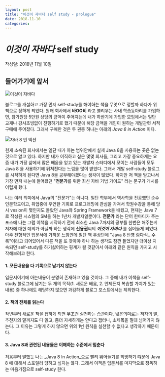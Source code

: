 ```yaml
---
layout: post
title: "이것이 자바다 self study - prologue"
date: 2018-11-10
categories:
---
```

# _이것이 자바다_ self study

작성일: 2018년 11월 10일

## 들어가기에 앞서

![이것이 자바다](http://www.hanbit.co.kr/data/online/C5815590736_l.jpg)

블로그를 개설하고 가장 먼저 self-study를 해야하는 책을 무엇으로 정할까 하다가 위 책으로 정하게 되었다. 원래 회사에서 __바OO비__ 라고 불리우는 사내 학습동아리를 가입하면, 참가원당 5만원 상당의 금액이 주어지는데 내가 하반기에 가입한 모임에서는 일단 교재나 강사초빙없이 진행하기로 했기 때문에 해당 금액을 개인이 원하는 개발관련 서적 구매에 주어졌다. 그래서 구매한 것은 두 권중 하나는 아래의 _Java 8 in Action_ 이다.

![자바 8 인 액션](http://www.hanbit.co.kr/data/books/B1999551123_l.jpg)



현재 소속된 회사에서는 일단 내가 아는 범위안에서 실제 Java 8을 사용하는 곳은 없는 것으로 알고 있다. 하지만 내가 이직하고 싶은 몇몇 회사들, 그리고 가장 중요하게는 요즘 내가 가장 삶에서 많은 배움을 얻고 있는 개발자 스터디에서 모이는 사람들이 모두 Java 8 을 사용하기에 뒤쳐진다는 느낌을 많이 받았다. 그래서 개발 self-study 블로그를 시작하게 된다면 Java 8을 공부해야겠다는 생각이 많았다. 하지만 저 책을 받고나서 가장 먼저 내눈에 들어왔던 "**전문가**를 위한 최신 자바 기법 가이드" 라는 문구가 개시를 어렵게 했다.

나는 여러 의미에서 Java의 "전문가"는 아니다. 일단 학부에서 역사학을 전공했던 순수인문학도이고, 취업중에 우연한 기회로 프로그래밍에 관심을 가져서 학원수강을 통해 당시 vesion이 몇인지도 몰랐던 Java와 Spring Framework을 배웠고, 현재는 Java 7로 작성된 시스템의 SM을 하는 1년차 개발자일뿐이다. **전문가** 라는 단어 한마디가 주는 포스에 나는 그럼 이책을 시작하기 전에 최소한 Java 7까지의 공부를 한번은 해주는게 저자에 대한 예의가 아닐까 하는 생각에 **신용권**씨의 _**이것이 자바다**_ 를 집어들게 되었다. 아주 전형적인 입문서에 가까운 느낌인데 일단 책 우상단에 "Java 8 반영 람다식...수록"이라고 되어있어서 다른 책을 또 찾아야 하나 하는 생각도 잠깐 들었지만 더이상 지속되면 self-study를 하기싫어하는 핑계가 될 것같아서 아래와 같은 원칙을 가지고 시작해보려고 한다.

#### 1. 모든내용을 다 기록으로 남기지 않는다

입문서이기에 아는내용이 분명히 존재하고 있을 것이다. 그 중에 내가 이책을 self-study 블로그에 남기는 두 개의 목적(1. 새로운 배움, 2. 언제든지 복습할 가치가 있는 내용) 중 하나에도 해당하지 않으면 과감하게 블로그 포스트에서는 제외한다.

#### 2. 책의 전체를 읽는다

작년부터 새로운 책을 접하게 되면 무조건 실천하는 습관이다. 넓은의미로는 저자의 말, 추천자의 말까지도 다 읽고, 좀더 자세하게는 안다고 챕터나, 소제목을 절대 넘어가지 않는다. 그 이유는 그렇게 하지 않으면 위의 1번 원칙을 실천할 수 없다고 생각하기 때문이다.

#### 3. Java 8과 관련된 내용들은 이해하는 수준에서 멈춘다

처음부터 말했듯 나는 _Java 8 In Action_으로 빨리 뛰어들기를 희망하기 떄문에 Java 8 에 대해서 스포일러 당하고 싶지는 않다. 그래서 이책은 입문서를 마지막으로 정독하는 마음가짐으로 self-study 한다.
